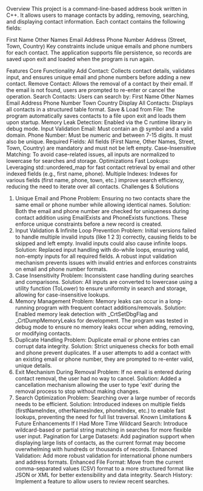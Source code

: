 Overview
This project is a command-line-based address book written in C++. It allows users to manage contacts by adding, removing, searching, and displaying contact information. Each contact contains the following fields:

First Name
Other Names
Email Address
Phone Number
Address (Street, Town, Country)
Key constraints include unique emails and phone numbers for each contact. The application supports file persistence, so records are saved upon exit and loaded when the program is run again.

Features
Core Functionality
Add Contact: Collects contact details, validates input, and ensures unique email and phone numbers before adding a new contact.
Remove Contact: Allows the removal of a contact by their email. If the email is not found, users are prompted to re-enter or cancel the operation.
Search Contacts: Users can search by:
First Name
Other Names
Email Address
Phone Number
Town
Country
Display All Contacts: Displays all contacts in a structured table format.
Save & Load from File: The program automatically saves contacts to a file upon exit and loads them upon startup.
Memory Leak Detection: Enabled via the C runtime library in debug mode.
Input Validation
Email: Must contain an @ symbol and a valid domain.
Phone Number: Must be numeric and between 7-15 digits. It must also be unique.
Required Fields: All fields (First Name, Other Names, Street, Town, Country) are mandatory and must not be left empty.
Case-Insensitive Matching: To avoid case-related issues, all inputs are normalized to lowercase for searches and storage.
Optimizations
Fast Lookups: Leveraging std::unordered_map for fast contact retrieval by email and other indexed fields (e.g., first name, phone).
Multiple Indexes: Indexes for various fields (first name, phone, town, etc.) improve search efficiency, reducing the need to iterate over all contacts.
Challenges & Solutions
1. Unique Email and Phone
Problem: Ensuring no two contacts share the same email or phone number while allowing identical names.
Solution: Both the email and phone number are checked for uniqueness during contact addition using EmailExists and PhoneExists functions. These enforce unique constraints before a new record is created.
2. Input Validation & Infinite Loop Prevention
Problem: Initial versions failed to handle multiple invalid inputs (like 1 2 3) correctly, causing fields to be skipped and left empty. Invalid inputs could also cause infinite loops.
Solution: Replaced input handling with do-while loops, ensuring valid, non-empty inputs for all required fields. A robust input validation mechanism prevents issues with invalid entries and enforces constraints on email and phone number formats.
3. Case Insensitivity
Problem: Inconsistent case handling during searches and comparisons.
Solution: All inputs are converted to lowercase using a utility function (ToLower) to ensure uniformity in search and storage, allowing for case-insensitive lookups.
4. Memory Management
Problem: Memory leaks can occur in a long-running program with frequent contact additions/removals.
Solution: Enabled memory leak detection with _CrtSetDbgFlag and _CrtDumpMemoryLeaks for development. The program was tested in debug mode to ensure no memory leaks occur when adding, removing, or modifying contacts.
5. Duplicate Handling
Problem: Duplicate email or phone entries can corrupt data integrity.
Solution: Strict uniqueness checks for both email and phone prevent duplicates. If a user attempts to add a contact with an existing email or phone number, they are prompted to re-enter valid, unique details.
6. Exit Mechanism During Removal
Problem: If no email is entered during contact removal, the user had no way to cancel.
Solution: Added a cancellation mechanism allowing the user to type 'exit' during the removal process to stop without making changes.
7. Search Optimization
Problem: Searching over a large number of records needs to be efficient.
Solution: Introduced indexes on multiple fields (firstNameIndex, otherNamesIndex, phoneIndex, etc.) to enable fast lookups, preventing the need for full list traversal.
Known Limitations & Future Enhancements
If I Had More Time
Wildcard Search: Introduce wildcard-based or partial string matching in searches for more flexible user input.
Pagination for Large Datasets: Add pagination support when displaying large lists of contacts, as the current format may become overwhelming with hundreds or thousands of records.
Enhanced Validation: Add more robust validation for international phone numbers and address formats.
Enhanced File Format: Move from the current comma-separated values (CSV) format to a more structured format like JSON or XML for better extensibility and data integrity.
Search History: Implement a feature to allow users to review recent searches.

